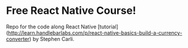 # Free React Native Course!

Repo for the code along React Native [tutorial] (http://learn.handlebarlabs.com/p/react-native-basics-build-a-currency-converter) by Stephen Carli. 